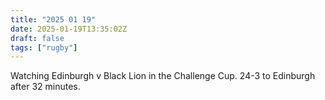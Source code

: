 ```yaml
---
title: "2025 01 19"
date: 2025-01-19T13:35:02Z
draft: false
tags: ["rugby"]
---
```


Watching Edinburgh v Black Lion in the Challenge Cup. 24-3 to Edinburgh after 32 minutes.
